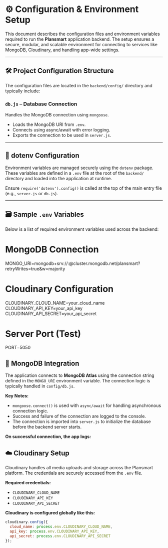 # ⚙️ Configuration & Environment Setup

This document describes the configuration files and environment variables required to run the **Plansmart** application backend. The setup ensures a secure, modular, and scalable environment for connecting to services like MongoDB, Cloudinary, and handling app-wide settings.

---

## 🛠 Project Configuration Structure

The configuration files are located in the `backend/config/` directory and typically include:

### `db.js` – Database Connection
Handles the MongoDB connection using `mongoose`.

- Loads the MongoDB URI from `.env`.
- Connects using async/await with error logging.
- Exports the connection to be used in `server.js`.

---

## 🧪 dotenv Configuration

Environment variables are managed securely using the `dotenv` package. These variables are defined in a `.env` file at the root of the `backend/` directory and loaded into the application at runtime.

Ensure `require('dotenv').config()` is called at the top of the main entry file (e.g., `server.js` or `db.js`).

---

## 🗃 Sample `.env` Variables

Below is a list of required environment variables used across the backend:

# MongoDB Connection
MONGO_URI=mongodb+srv://<username>:<password>@cluster.mongodb.net/plansmart?retryWrites=true&w=majority

# Cloudinary Configuration
CLOUDINARY_CLOUD_NAME=your_cloud_name
CLOUDINARY_API_KEY=your_api_key
CLOUDINARY_API_SECRET=your_api_secret

# Server Port (Test)
PORT=5050

## 🔗 MongoDB Integration

The application connects to **MongoDB Atlas** using the connection string defined in the `MONGO_URI` environment variable. The connection logic is typically handled in `config/db.js`.

**Key Notes:**

- `mongoose.connect()` is used with `async/await` for handling asynchronous connection logic.
- Success and failure of the connection are logged to the console.
- The connection is imported into `server.js` to initialize the database before the backend server starts.

**On successful connection, the app logs:**

## ☁️ Cloudinary Setup

Cloudinary handles all media uploads and storage across the Plansmart platform. The credentials are securely accessed from the `.env` file.

**Required credentials:**

- `CLOUDINARY_CLOUD_NAME`
- `CLOUDINARY_API_KEY`
- `CLOUDINARY_API_SECRET`

**Cloudinary is configured globally like this:**

```js
cloudinary.config({
  cloud_name: process.env.CLOUDINARY_CLOUD_NAME,
  api_key: process.env.CLOUDINARY_API_KEY,
  api_secret: process.env.CLOUDINARY_API_SECRET
});